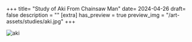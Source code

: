 +++
title= "Study of Aki From Chainsaw Man"
date= 2024-04-26
draft= false
description = ""
[extra]
has_preview = true
preview_img = "/art-assets/studies/aki.jpg"
+++

![aki](/art-assets/studies/aki.jpg "drawing of aki from chainsaw man chapter 14 holding out two pieces of gum")
